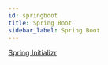 ```yaml
---
id: springboot
title: Spring Boot
sidebar_label: Spring Boot
---
```


[Spring Initializr](https://start.spring.io/#!type=gradle-project&language=java&platformVersion=2.2.5.RELEASE&packaging=jar&jvmVersion=1.8&groupId=org.graphqlize.java&artifactId=spring-boot&name=spring-boot&description=Demo%20project%20for%20Spring%20Boot%20and%20GraphQLize&packageName=org.graphqlize.java.spring-boot&dependencies=web,data-jpa)
